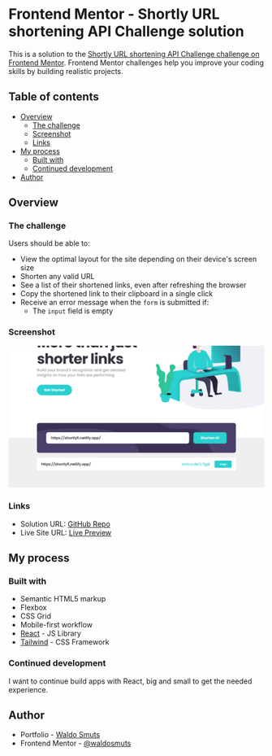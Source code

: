 # Frontend Mentor - Shortly URL shortening API Challenge solution

This is a solution to the [Shortly URL shortening API Challenge challenge on Frontend Mentor](https://www.frontendmentor.io/challenges/url-shortening-api-landing-page-2ce3ob-G). Frontend Mentor challenges help you improve your coding skills by building realistic projects.

## Table of contents

- [Overview](#overview)
  - [The challenge](#the-challenge)
  - [Screenshot](#screenshot)
  - [Links](#links)
- [My process](#my-process)
  - [Built with](#built-with)
  - [Continued development](#continued-development)
- [Author](#author)

## Overview

### The challenge

Users should be able to:

- View the optimal layout for the site depending on their device's screen size
- Shorten any valid URL
- See a list of their shortened links, even after refreshing the browser
- Copy the shortened link to their clipboard in a single click
- Receive an error message when the `form` is submitted if:
  - The `input` field is empty

### Screenshot

![](./screenshot.png)

### Links

- Solution URL: [GitHub Repo](https://github.com/waldosmuts/rock-paper-scissors)
- Live Site URL: [Live Preview](https://rock-paper-scissors-fem.netlify.app/)

## My process

### Built with

- Semantic HTML5 markup
- Flexbox
- CSS Grid
- Mobile-first workflow
- [React](https://reactjs.org/) - JS Library
- [Tailwind](https://tailwindcss.com/) - CSS Framework

### Continued development

I want to continue build apps with React, big and small to get the needed experience.

## Author

- Portfolio - [Waldo Smuts](https://waldosmuts.netlify.app)
- Frontend Mentor - [@waldosmuts](https://www.frontendmentor.io/profile/waldosmuts)
